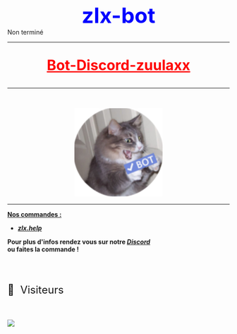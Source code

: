 <div class="colorb">
    <font size="+5">
        <strong>zlx-bot</strong>
    </font>
</div>
Non terminé
<style>
    .colorb {
        color: #0000ff;
        text-align: center;
    }

    .center {
        text-align: center;
    }

    .colorr {
        color: #ff0000;
        text-align: center;
    }
</style>

---------------

<div class="colorr">
    <font size="+3">
        <u><strong>
                <p> Bot-Discord-zuulaxx </p>
            </strong></u>
    </font>
</div>

_______________

<br>
<div align="center">
    <p style="width: 200px;" align="center"> <img src="botavatar.png" /></p>
</div>

----------------------------------------------------------------------------------------------------------
<strong>
<u>Nos commandes :</u>

* <u>*zlx.help*</u>

Pour plus d'infos rendez vous sur notre <u>*[Discord](https://discord.gg/aBsvuX9b2Q)*</u> <br /> ou faites la commande !
</strong>
~~~~~
~~~~~

<div class="center">
    <br>
    <font size="5">
        <p>👀 &nbsp;Visiteurs
        <p>
    </font>
    <br>
    <img src="https://profile-counter.glitch.me/zlx-bot/count.svg" />
</div>
